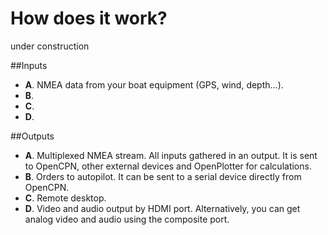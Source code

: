 # How does it work?
under construction

##Inputs
* **A**. NMEA data from your boat equipment (GPS, wind, depth...).
* **B**. 
* **C**. 
* **D**. 

##Outputs
* **A**. Multiplexed NMEA stream. All inputs gathered in an output. It is sent to OpenCPN, other external devices and OpenPlotter for calculations.
* **B**. Orders to autopilot. It can be sent to a serial device directly from OpenCPN.
* **C**. Remote desktop.
* **D**. Video and audio output by HDMI port. Alternatively, you can get analog video and audio using the composite port.

